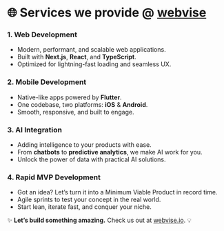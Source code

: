 # 🌐 Services we provide @ [webvise](https://webvise.io)

### 1. **Web Development**
- Modern, performant, and scalable web applications.
- Built with **Next.js**, **React**, and **TypeScript**.
- Optimized for lightning-fast loading and seamless UX.

### 2. **Mobile Development**
- Native-like apps powered by **Flutter**.
- One codebase, two platforms: **iOS** & **Android**.
- Smooth, responsive, and built to engage.

### 3. **AI Integration**
- Adding intelligence to your products with ease.
- From **chatbots** to **predictive analytics**, we make AI work for you.
- Unlock the power of data with practical AI solutions.

### 4. **Rapid MVP Development**
- Got an idea? Let’s turn it into a Minimum Viable Product in record time.
- Agile sprints to test your concept in the real world.
- Start lean, iterate fast, and conquer your niche.



✨ **Let’s build something amazing.** Check us out at [webvise.io](https://webvise.io). 💡
